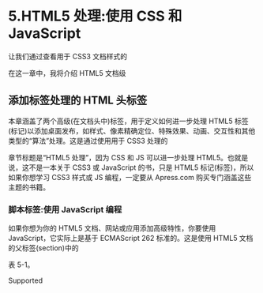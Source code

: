 # 5.HTML5 处理:使用 CSS 和 JavaScript

让我们通过查看用于 CSS3 文档样式的

在这一章中，我将介绍 HTML5 文档级

## 添加标签处理的 HTML 头标签

本章涵盖了两个高级(在文档头中)标签，用于定义如何进一步处理 HTML5 标签(标记)以添加桌面发布，如样式、像素精确定位、特殊效果、动画、交互性和其他类型的“算法”处理。这是通过使用用于 CSS3 处理的

章节标题是“HTML5 处理”，因为 CSS 和 JS 可以进一步处理 HTML5。也就是说，这不是一本关于 CSS3 或 JavaScript 的书，只是 HTML5 标记(标签)，所以如果你想学习 CSS3 样式或 JS 编程，一定要从 Apress.com 购买专门涵盖这些主题的书籍。

### 脚本标签:使用 JavaScript 编程

如果你想为你的 HTML5 文档、网站或应用添加高级特性，你要使用 JavaScript，它实际上是基于 ECMAScript 262 标准的。这是使用 HTML5 文档的父标签(section)中的

表 5-1。

Supported <script> Tag Parameters

<colgroup><col> <col></colgroup> 
| 脚本参数 | 脚本参数用途 |
| --- | --- |
| 科学研究委员会 | 指定外部 JavaScript 文件的 URL |
| 类型 | 为外部 JS 文件指定可选的媒体类型 |
| 字符集 | 指定外部 JS 文件的字符编码 |
| 推迟 | 指定在 html 解析后执行脚本 |
| 异步ˌ非同步(asynchronous) | 指定异步执行脚本 |
| xml:空间 | 指定是否应保留代码中的空白。HTML5 不支持这一点。 |

您可能想知道何时应该使用外部还是内部 JavaScript 代码。经验法则是对全局 JavaScript 代码使用外部 JavaScript 资产，HTML5 网站中的每个文档都使用它；对本地化的 JavaScript 函数使用内部 JavaScript 代码，这些函数只用于特定的 HTML5 页面、文档或应用。

如果一个函数使用了不止一次，那么就将它外部化，这样它就可以被缓存，而不需要被你的服务器服务超过一次，只要 HTML5 页面需要它，就可以使用你的本地存储设备(缓存)来访问它。

让我们看看我是如何将 JavaScript 代码外部化的，这些代码在我的 iTVclock.com 网站上用来设置时钟的指针。

#### SRC 参数:外部化 JavaScript 程序资产

您可以像处理级联样式表一样外部化 JavaScript 代码，除了使用带有 src(源文件)参数的`<link>`标签来代替`<link>`标签。值得注意的是，外部化的 JavaScript 文件不能包含`<link>`标签，只有通常存在于`<link>`标签中的 JavaScript 代码才能使用 HTML5 文档方法的内部 JavaScript。

一个外部的 HTML5 文档

```html
<!DOCTYPE html>
  <html lang="en">
    <head>
     <title>iTV Clocks for iTV Sets | 3D Watch Faces for iTV Sets</title>
     <meta name="description" content="Use your iTV Set as a Clock!">
     <meta name="keywords" content=" iTV Clock, iTV Set, Watch Faces">
     <meta name="robots" content="index, follow">
     <meta name="copyright" content="Copyright 2014 through 2016">
     <meta name="author" content="Wallace Jackson">
     <meta charset="UTF-8">
     <base href="http://www.iTVclock.com">
     <link rel="icon" href="itvclock.ico">
     <link rel="stylesheet" type="text/css" href="itvclock.css">
     <link rel="author"
           href="https://plus.google.com/u/0/+WallaceJackson/about/p/pub"
           title="Wallace Jackson">
     <script src="itvclock.js" type="text/javascript">
    </head>
    <body>
     <!-- iTV Clock's HTML5 Document Body Content (Tags) Will Go In Here -->
    </body>
  </html>

```

如您所见，我提供了一个可选的类型参数，这样 HTML4 浏览器也可以使用这段代码。如果我想让这个 HTML 标记支持 XHTML，那么这个标记应该像下面的 XHTML 标记语法一样，使用正确的结束标记:

```html
< script src="itvclock.js" type="text/javascript" />

```

如果我只支持 HTML5 渲染引擎，那么我需要声明的所有外部 JavaScript 资产就是下面的 HTML5 标记语法:

```html
<script src="itvclock.js">

```

接下来，让我们看看如何同步加载外部。js JavaScript 资产，这样您就可以控制 JavaScript 代码相对于加载和解析(执行)文档的 HTML5 标记(标签)的执行方式。

#### ASYNC 和 DEFER 参数:JavaScript 资产执行

相对于 HTML5 标记(标签)的呈现(解析)，有三种方法可以控制 JavaScript 代码的执行方式。如果您没有指定任何参数来控制同步(这是默认设置)，那么外部 JavaScript 会在文档主体中的 HTML5 内容标记之前立即下载并执行，因为

##### 推迟 JavaScript 处理:`<defer>`参数</defer>

让我们看一个 HTML5 文档

```html
<!DOCTYPE html>
  <html lang="en">
    <head>
     <title>iTV Clocks for iTV Sets | 3D Watch Faces for iTV Sets</title>
     <meta name="description" content="Use your iTV Set as a Clock!">
     <meta name="keywords" content=" iTV Clock, iTV Set, Watch Faces">
     <meta name="robots" content="index, follow">
     <meta name="copyright" content="Copyright 2014 through 2016">
     <meta name="author" content="Wallace Jackson">
     <meta charset="UTF-8">
     <base href="http://www.iTVclock.com">
     <link rel="icon" href="itvclock.ico">
     <link rel="stylesheet" type="text/css" href="itvclock.css">
     <link rel="author"
           href="https://plus.google.com/u/0/+WallaceJackson/about/p/pub"
           title="Wallace Jackson">
     <script src="itvclock.js" type="text/javascript" defer="defer" >
    </head>

    <body>
     <!-- iTV Clock's HTML5 Document Body Content (Tags) Will Go In Here -->
    </body>
  </html>

```

如您所见，我提供了一个可选的类型参数，这样 HTML4 浏览器也可以使用这段代码。如果我想让这个 HTML5 标记支持 XHTML1，这个启用了 defer 参数的

```html
<script src="itvclock.js" type="text/javascript" defer="defer" />

```

如果我只支持 HTML5 呈现引擎，那么我需要声明这个外部 JavaScript 资产的全部内容就是添加了 defer 参数的以下 HTML5 标记语法:

```html
<script src="itvclock.js" defer="defer">

```

接下来，让我们看看如何在解析 HTML5 标记的同时处理 JavaScript 代码。

##### 并行 JavaScript 处理:`<async>`参数</async>

让我们看一个 HTML5 文档

```html
<!DOCTYPE html>
  <html lang="en">
    <head>
     <title>iTV Clocks for iTV Sets | 3D Watch Faces for iTV Sets</title>
     <meta name="description" content="Use your iTV Set as a Clock!">
     <meta name="keywords" content=" iTV Clock, iTV Set, Watch Faces">
     <meta name="robots" content="index, follow">
     <meta name="copyright" content="Copyright 2014 through 2016">
     <meta name="author" content="Wallace Jackson">
     <meta charset="UTF-8">
     <base href="http://www.iTVclock.com">
     <link rel="icon" href="itvclock.ico">
     <link rel="stylesheet" type="text/css" href="itvclock.css">
     <link rel="author"
           href="https://plus.google.com/u/0/+WallaceJackson/about/p/pub"
           title="Wallace Jackson">
     <script src="itvclock.js" type="text/javascript" async="async" >
    </head>
    <body>
     <!-- iTV Clock's HTML5 Document Body Content (Tags) Will Go In Here -->
    </body>
  </html>

```

如您所见，我提供了一个可选的类型参数，这样 HTML4 浏览器也可以使用这段代码。如果我想让这个 HTML 标记支持 XHTML，那么这个标记应该看起来像下面的 XHTML 标记语法，使用正确的标记结束:

```html
< script src="itvclock.js" type="text/javascript" async="async" />

```

如果我只支持 HTML5 渲染引擎，那么我需要声明的所有外部 JavaScript 资产就是下面的 HTML5 标记语法，加上 async 参数:

```html
<script src="itvclock.js" async="async">

```

接下来，让我们看看如何使用 charset 参数。

#### CHARSET 参数:使用不同的 JS 字符集

标签 charset 参数指定了外部 JavaScript 资源中使用的字符集。需要注意的是，只有当外部的字符集。js 文件不同于 HTML5 文档中用于 HTML5 标记语法的字符集。你的`$1`标记应该是这样的:< /root >

```html
<!DOCTYPE html>
  <html lang="en">
    <head>
     <title>iTV Clocks for iTV Sets | 3D Watch Faces for iTV Sets</title>
     <meta name="description" content="Use your iTV Set as a Clock!">
     <meta name="keywords" content=" iTV Clock, iTV Set, Watch Faces">
     <meta name="robots" content="index, follow">
     <meta name="copyright" content="Copyright 2014 through 2016">
     <meta name="author" content="Wallace Jackson">
     <meta charset="UTF-16"> <!-- Document using UTF-16 Character Set -->
     <base href="http://www.iTVclock.com">
     <link rel="icon" href="itvclock.ico">
     <link rel="stylesheet" type="text/css" href="itvclock.css">
     <link rel="author"
           href="https://plus.google.com/u/0/+WallaceJackson/about/p/pub"
           title="Wallace Jackson">
     <script src="itvclock.js" type="text/javascript" charset="UTF-8" />
    </head>
    <body>
     <!-- iTV Clock's HTML5 Document Body Content (Tags) Will Go In Here -->
    </body>
  </html>

```

接下来，让我们快速看一下 HTML

`<noscript>`标签。</noscript>

### NOSCRIPT 标签建议用户:不支持 JS

如果您使用的是/T3】

下面是一个使用 JavaScript 资产的文档 NOSCRIPT 声明的示例，无论是内部化的还是外部化的:

```html
<!DOCTYPE html>
  <html lang="en">
    <head>
     <title>iTV Clocks for iTV Sets | 3D Watch Faces for iTV Sets</title>
     <meta name="description" content="Use your iTV Set as a Clock!">
     <meta name="keywords" content=" iTV Clock, iTV Set, Watch Faces">
     <meta name="robots" content="index, follow">
     <meta name="copyright" content="Copyright 2014 through 2016">
     <meta name="author" content="Wallace Jackson">
     <meta charset="UTF-8">
     <base href="http://www.iTVclock.com">
     <link rel="icon" href="itvclock.ico">
     <link rel="stylesheet" type="text/css" href="itvclock.css">
     <link rel="author"
           href="https://plus.google.com/u/0/+WallaceJackson/about/p/pub"
           title="Wallace Jackson">
     <script src="itvclock.js" type="text/javascript" />
     <noscript>No JavaScript Support; Please Enable JavaScript!</noscript>

    </head>
    <body>
     <!-- iTV Clock's HTML5 Document Body Content (Tags) Will Go In Here -->
    </body>
  </html>

```

正如您所看到的，在您的

### 在内部使用脚本标签:JavaScript 编码

通过用标签将 JavaScript 代码包围在 HTML5 标记旁边，也是可能的。您还可以使用注释对解析引擎“隐藏”JS 代码，但是 JavaScript 呈现引擎仍然可以正确地看到 JavaScript 代码。如下例所示，一个简单的 Hello World JS 应用位于开始和结束的

```html
<!DOCTYPE html>
  <html lang="en">
    <head>
     <title>iTV Clocks for iTV Sets | 3D Watch Faces for iTV Sets</title>
     <meta name="description" content="Use your iTV Set as a Clock!">
     <meta name="keywords" content=" iTV Clock, iTV Set, Watch Faces">
     <meta name="robots" content="index, follow">
     <meta name="copyright" content="Copyright 2014 through 2016">
     <meta name="author" content="Wallace Jackson">
     <meta charset="UTF-8">
     <base href="http://www.iTVclock.com">
     <link rel="icon" href="itvclock.ico">
     <link rel="stylesheet" type="text/css" href="itvclock.css">
     <link rel="author"
           href="https://plus.google.com/u/0/+WallaceJackson/about/p/pub"
           title="Wallace Jackson">
     <script>

     <!--
       Document.getElementById("JSapp".innerHTML="Hello World JavaScript";
     -->
     </script>

     <noscript>No JavaScript Support; Please Enable JavaScript!</noscript>
    </head>
    <body>
     <!-- iTV Clock's HTML5 Document Body Content (Tags) Will Go In Here -->
    </body>

  </html>

```

您应该对 JS 函数使用这种本地化的 JavaScript 方法，这些函数只存在于一个 HTML5 文档、页面或应用中。接下来，我们来看看 CSS 

### 样式标签:使用 CSS 样式化 HTML5 标记

scoped 参数指定只应用于被样式化的元素(标签)或者“层叠”到子标签元素，这就是它被称为层叠样式表(CSS)的原因。这个参数不常实现，因为 HTML5 中的大多数样式在文档中的所有页面上全局应用。

下面是一个使用

```html
<style> type=text/css><!-- #b (background-image:url(b.png);) --></style>

```

这个 HTML5 标记用本地样式替换了背景图像样式的#b 样式，为这个特定的 iTV 钟面提供了当前(正确的)背景图像。这样做可以让您拥有背景图像的全局样式，并且仍然可以在任何想要改变为背景图像定义的全局 CSS 样式的文档中替换本地背景图像样式。

请注意，我使用了注释技巧(与 JavaScript 使用的技巧相同)来对解析引擎隐藏 CSS3 代码，解析引擎无法理解它，并会抛出一个错误代码。在这本关于 HTML5 标记的书中，我没有涉及 CSS 语法，但是 Apress 有几个关于 CSS 的标题。

```html
<!DOCTYPE html>
 <html lang="en">
   <head>
    <title>iTV Clocks for iTV Sets | 3D Watch Faces for iTV Sets</title>
    <meta name="description" content="Use your iTV Set as a Clock!">
    <meta name="keywords" content=" iTV Clock, iTV Set, Watch Faces">
    <meta name="robots" content="index, follow">
    <meta name="copyright" content="Copyright 2014 through 2016">
    <meta name="author" content="Wallace Jackson">
    <meta charset="UTF-8">
    <base href="http://www.iTVclock.com">
    <link rel="icon" href="itvclock.ico">
    <link rel="stylesheet" type="text/css" href="itvclock.css">
    <link rel="author" title="Wallace Jackson"
          href=https://plus.google.com/u/0/+WallaceJackson/about/p/pub />
    <script><!--
     Document.getElementById("JSapp".innerHTML="Hello World JavaScript"; -->
    </script>
    <noscript>No JavaScript Support; Please Enable JavaScript!</noscript>
    <style> type=text/css><!-- #b (background-image:url(b.png);) --></style>

   </head>
   <body>
    <!-- iTV Clock's HTML5 Document Body Content (Tags) Will Go In Here -->
   </body>
  </html>

```

接下来，我们来看看所有 HTML5 标签可以使用的参数，然后我们来看看 anchor 标签，它们包含在 HTML5 文档和应用标记的(内容)部分。

## 摘要

在本章中，你学习了使用 JavaScript (JS)和带有

在下一章，你将学习 HTML5 全局参数。